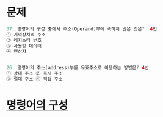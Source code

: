 # 문제
```java
37. 명령어의 구성 중에서 주소(Operand)부에 속하지 않은 것은?  4번
① 기억장치의 주소
② 레지스터 번호
③ 사용할 데이터
④ 연산자


26. 명령어의 주소(address)부를 유효주소로 이용하는 방법은? 4번
① 상대 주소 ② 즉시 주소
③ 절대 주소 ④ 직접 주소
```

# [명령어의 구성](http://w3.incom79.com/incom79_view/certif_haeksim_jungri.asp?cart_no=&class_code=45&class_gubun=&open_class_file_no=874)
